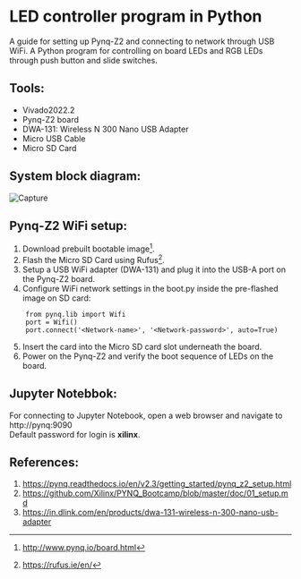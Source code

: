 # LED controller program in Python
A guide for setting up Pynq-Z2 and connecting to network through USB WiFi.
A Python program for controlling on board LEDs and RGB LEDs through push button and slide switches. 

## Tools:
- Vivado2022.2
- Pynq-Z2 board
- DWA-131: Wireless N 300 Nano USB Adapter
- Micro USB Cable
- Micro SD Card 

## System block diagram:
![Capture](https://user-images.githubusercontent.com/127403893/230381290-63fac2ec-1300-45e4-a51f-bfc7646fb310.JPG)

## Pynq-Z2 WiFi setup:
1. Download prebuilt bootable image[^1].
2. Flash the Micro SD Card using Rufus[^2].
3. Setup a USB WiFi adapter (DWA-131) and plug it into the USB-A port on the Pynq-Z2 board.
4. Configure WiFi network settings in the boot.py inside the pre-flashed image on SD card:
```
    from pynq.lib import Wifi
    port = Wifi()
    port.connect('<Network-name>', '<Network-password>', auto=True)
```
5. Insert the card into the Micro SD card slot underneath the board. 
6. Power on the Pynq-Z2 and verify the boot sequence of LEDs on the board. 

## Jupyter Notebbok:
For connecting to Jupyter Notebook, open a web browser and navigate to http://pynq:9090
<br>
Default password for login is **xilinx**.

## References:
1. https://pynq.readthedocs.io/en/v2.3/getting_started/pynq_z2_setup.html
2. https://github.com/Xilinx/PYNQ_Bootcamp/blob/master/doc/01_setup.md
3. https://in.dlink.com/en/products/dwa-131-wireless-n-300-nano-usb-adapter
[^1]: http://www.pynq.io/board.html
[^2]: https://rufus.ie/en/
